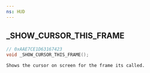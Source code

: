 ```yaml
---
ns: HUD
---
```

## _SHOW_CURSOR_THIS_FRAME

```c
// 0xAAE7CE1D63167423
void _SHOW_CURSOR_THIS_FRAME();
```

```
Shows the cursor on screen for the frame its called.  
```

